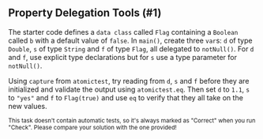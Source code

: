 ## Property Delegation Tools (#1)

The starter code defines a `data class` called `Flag` containing a `Boolean`
called `b` with a default value of `false`. In `main()`, create three `var`s:
`d` of type `Double`, `s` of type `String` and `f` of type `Flag`, all delegated
to `notNull()`. For `d` and `f`, use explicit type declarations but for `s` use
a type parameter for `notNull()`.

Using `capture` from `atomictest`, try reading from `d`, `s` and `f` before
they are initialized and validate the output using `atomictest.eq`. Then set
`d` to `1.1`, `s` to `"yes"` and `f` to `Flag(true)` and use `eq` to verify
that they all take on the new values.

<sub> This task doesn't contain automatic tests,
so it's always marked as "Correct" when you run "Check".
Please compare your solution with the one provided! </sub>
